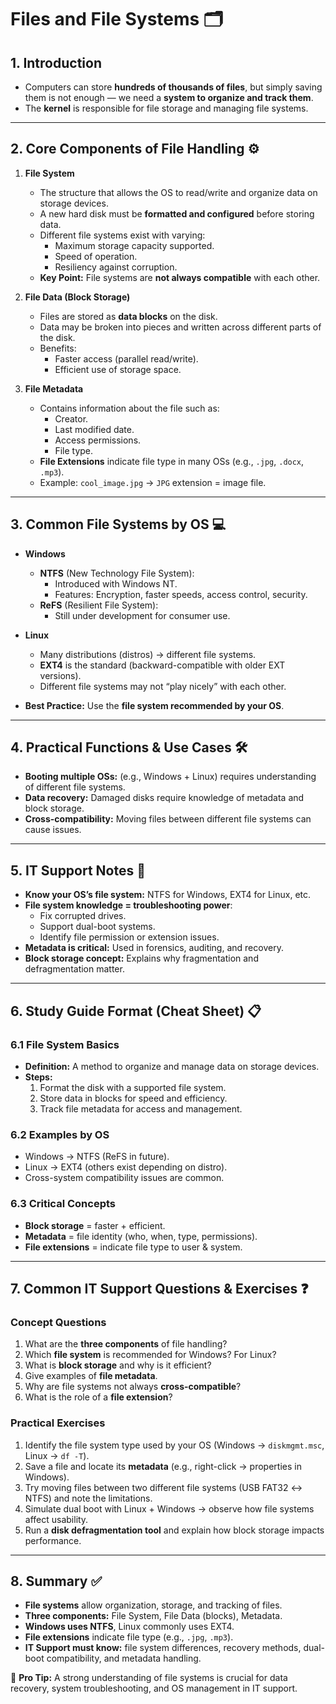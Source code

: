 # Files and File Systems 🗂️

## 1. Introduction
- Computers can store **hundreds of thousands of files**, but simply saving them is not enough — we need a **system to organize and track them**.
- The **kernel** is responsible for file storage and managing file systems.

---

## 2. Core Components of File Handling ⚙️
1. **File System**
   - The structure that allows the OS to read/write and organize data on storage devices.
   - A new hard disk must be **formatted and configured** before storing data.
   - Different file systems exist with varying:
     - Maximum storage capacity supported.
     - Speed of operation.
     - Resiliency against corruption.
   - **Key Point:** File systems are **not always compatible** with each other.

2. **File Data (Block Storage)**
   - Files are stored as **data blocks** on the disk.
   - Data may be broken into pieces and written across different parts of the disk.
   - Benefits:
     - Faster access (parallel read/write).
     - Efficient use of storage space.

3. **File Metadata**
   - Contains information about the file such as:
     - Creator.
     - Last modified date.
     - Access permissions.
     - File type.
   - **File Extensions** indicate file type in many OSs (e.g., `.jpg`, `.docx`, `.mp3`).
   - Example: `cool_image.jpg` → `JPG` extension = image file.

---

## 3. Common File Systems by OS 💻
- **Windows**
  - **NTFS** (New Technology File System):
    - Introduced with Windows NT.
    - Features: Encryption, faster speeds, access control, security.
  - **ReFS** (Resilient File System):
    - Still under development for consumer use.

- **Linux**
  - Many distributions (distros) → different file systems.
  - **EXT4** is the standard (backward-compatible with older EXT versions).
  - Different file systems may not “play nicely” with each other.

- **Best Practice:** Use the **file system recommended by your OS**.

---

## 4. Practical Functions & Use Cases 🛠️
- **Booting multiple OSs:** (e.g., Windows + Linux) requires understanding of different file systems.
- **Data recovery:** Damaged disks require knowledge of metadata and block storage.
- **Cross-compatibility:** Moving files between different file systems can cause issues.

---

## 5. IT Support Notes 🔑
- **Know your OS’s file system:** NTFS for Windows, EXT4 for Linux, etc.
- **File system knowledge = troubleshooting power**:
  - Fix corrupted drives.
  - Support dual-boot systems.
  - Identify file permission or extension issues.
- **Metadata is critical:** Used in forensics, auditing, and recovery.
- **Block storage concept:** Explains why fragmentation and defragmentation matter.

---

## 6. Study Guide Format (Cheat Sheet) 📋

### 6.1 File System Basics
- **Definition:** A method to organize and manage data on storage devices.
- **Steps:**
  1. Format the disk with a supported file system.
  2. Store data in blocks for speed and efficiency.
  3. Track file metadata for access and management.

### 6.2 Examples by OS
- Windows → NTFS (ReFS in future).
- Linux → EXT4 (others exist depending on distro).
- Cross-system compatibility issues are common.

### 6.3 Critical Concepts
- **Block storage** = faster + efficient.
- **Metadata** = file identity (who, when, type, permissions).
- **File extensions** = indicate file type to user & system.

---

## 7. Common IT Support Questions & Exercises ❓

### Concept Questions
1. What are the **three components** of file handling?
2. Which **file system** is recommended for Windows? For Linux?
3. What is **block storage** and why is it efficient?
4. Give examples of **file metadata**.
5. Why are file systems not always **cross-compatible**?
6. What is the role of a **file extension**?

### Practical Exercises
1. Identify the file system type used by your OS (Windows → `diskmgmt.msc`, Linux → `df -T`).
2. Save a file and locate its **metadata** (e.g., right-click → properties in Windows).
3. Try moving files between two different file systems (USB FAT32 ↔ NTFS) and note the limitations.
4. Simulate dual boot with Linux + Windows → observe how file systems affect usability.
5. Run a **disk defragmentation tool** and explain how block storage impacts performance.

---

## 8. Summary ✅
- **File systems** allow organization, storage, and tracking of files.  
- **Three components:** File System, File Data (blocks), Metadata.  
- **Windows uses NTFS**, Linux commonly uses EXT4.  
- **File extensions** indicate file type (e.g., `.jpg`, `.mp3`).  
- **IT Support must know:** file system differences, recovery methods, dual-boot compatibility, and metadata handling.  

🔑 **Pro Tip:** A strong understanding of file systems is crucial for data recovery, system troubleshooting, and OS management in IT support.

